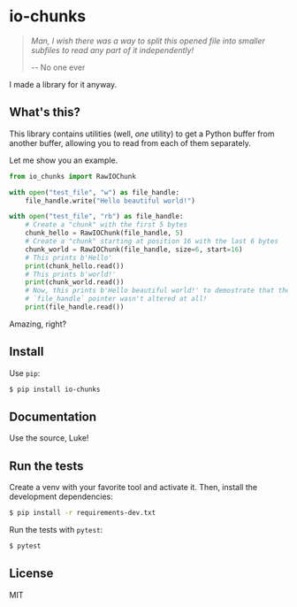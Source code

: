 # io-chunks

> _Man, I wish there was a way to split this opened file into smaller subfiles to read any part of it independently!_
>
> -- No one ever

I made a library for it anyway.

## What's this?

This library contains utilities (well, _one_ utility) to get a Python buffer from another buffer, allowing you to read from each of them separately.

Let me show you an example.

```python
from io_chunks import RawIOChunk

with open("test_file", "w") as file_handle:
    file_handle.write("Hello beautiful world!")

with open("test_file", "rb") as file_handle:
    # Create a "chunk" with the first 5 bytes
    chunk_hello = RawIOChunk(file_handle, 5)
    # Create a "chunk" starting at position 16 with the last 6 bytes
    chunk_world = RawIOChunk(file_handle, size=6, start=16)
    # This prints b'Hello'
    print(chunk_hello.read())
    # This prints b'world!'
    print(chunk_world.read())
    # Now, this prints b'Hello beautiful world!' to demostrate that the original
    # `file_handle` pointer wasn't altered at all!
    print(file_handle.read())
```

Amazing, right?

## Install

Use `pip`:

```bash
$ pip install io-chunks
```

## Documentation

Use the source, Luke!

## Run the tests

Create a venv with your favorite tool and activate it.
Then, install the development dependencies:

```bash
$ pip install -r requirements-dev.txt
```

Run the tests with `pytest`:

```bash
$ pytest
```

## License

MIT

